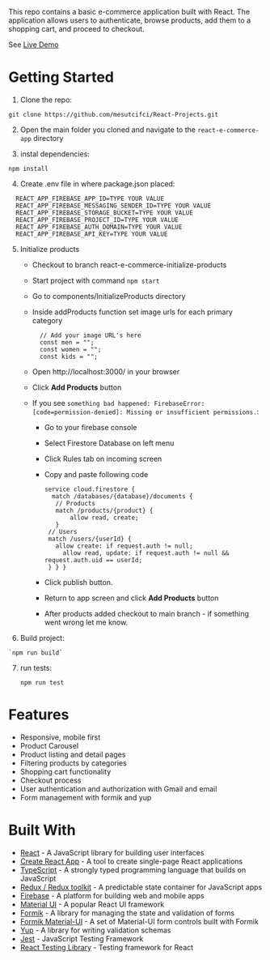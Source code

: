 This repo contains a basic e-commerce application built with React. The application allows users to authenticate, browse products, add them to a shopping cart, and proceed to checkout.

See [Live Demo](https://react-firebase-e-commerce.vercel.app/)



# Getting Started



1. Clone the repo:

  `git clone https://github.com/mesutcifci/React-Projects.git`

2. Open the main folder you cloned and navigate to the `react-e-commerce-app` directory

3. instal dependencies:

  `npm install`

4. Create .env file in where package.json placed:

```
  REACT_APP_FIREBASE_APP_ID=TYPE YOUR VALUE       
  REACT_APP_FIREBASE_MESSAGING_SENDER_ID=TYPE YOUR VALUE
  REACT_APP_FIREBASE_STORAGE_BUCKET=TYPE YOUR VALUE
  REACT_APP_FIREBASE_PROJECT_ID=TYPE YOUR VALUE
  REACT_APP_FIREBASE_AUTH_DOMAIN=TYPE YOUR VALUE
  REACT_APP_FIREBASE_API_KEY=TYPE YOUR VALUE
```

5. Initialize products
   
   - Checkout to branch react-e-commerce-initialize-products

   - Start project with command `npm start`

   - Go to components/InitializeProducts directory

   - Inside addProducts function set image urls for each primary category

      ``` 
        // Add your image URL's here
        const men = "";
        const women = "";
        const kids = "";
      ```

   - Open http://localhost:3000/ in your browser
   - Click **Add Products** button
   - If you see ```something bad happened: FirebaseError: [code=permission-denied]: Missing or insufficient permissions.```:
     - Go to your firebase console
     - Select Firestore Database on left menu
     - Click Rules tab on incoming screen
     - Copy and paste following code 
     
       ```  rules_version = '2';
       service cloud.firestore {
         match /databases/{database}/documents {
          // Products
          match /products/{product} {
    	      allow read, create;
          }
        // Users
        match /users/{userId} {
          allow create: if request.auth != null;
    	    allow read, update: if request.auth != null && request.auth.uid == userId;
        } } }
     - Click publish button.
     - Return to app screen and click **Add Products** button   
     - After products added checkout to main branch - if something went wrong let me know. 
  
  6. Build project:

    `npm run build`

 7. run tests:

    `npm run test`

# Features

- Responsive, mobile first
- Product Carousel
- Product listing and detail pages
- Filtering products by categories
- Shopping cart functionality
- Checkout process
- User authentication and authorization with Gmail and email
- Form management with formik and yup

# Built With

- [React](https://reactjs.org/) - A JavaScript library for building user interfaces
- [Create React App](https://create-react-app.dev/) - A tool to create single-page React applications  
- [TypeScript](https://www.typescriptlang.org/) - A strongly typed programming language that builds on JavaScript
- [Redux / Redux toolkit](https://redux-toolkit.js.org/) - A predictable state container for JavaScript apps
- [Firebase](https://firebase.google.com/) - A platform for building web and mobile apps
- [Material UI](https://mui.com/) - A popular React UI framework
- [Formik](https://formik.org/) - A library for managing the state and validation of forms
- [Formik Material-UI](https://stackworx.github.io/formik-mui/) - A set of Material-UI form controls built with Formik
- [Yup](https://github.com/jquense/yup) - A library for writing validation schemas
- [Jest](https://jestjs.io/) - JavaScript Testing Framework
- [React Testing Library](https://testing-library.com/docs/react-testing-library/intro/) - Testing framework for React
